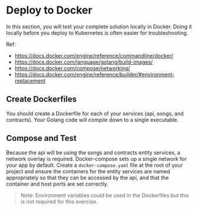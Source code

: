 # Deploy to Docker

In this section, you will test your complete solution locally in Docker. Doing it locally before you deploy to Kubernetes is often easier for troubleshooting.

Ref:

* https://docs.docker.com/engine/reference/commandline/docker/
* https://docs.docker.com/language/golang/build-images/
* https://docs.docker.com/compose/networking/
* https://docs.docker.com/engine/reference/builder/#environment-replacement

## Create Dockerfiles

You should create a Dockerfile for each of your services (api, songs, and contracts). Your Golang code will compile down to a single executable.

## Compose and Test

Because the api will be using the songs and contracts entity services, a network overlay is required. Docker-compose sets up a single network for your app by default. Create a `docker-compose.yaml` file at the root of your project and ensure the containers for the entity services are named appropriately so that they can be accessed by the api, and that the container and host ports are set correctly.

>Note: Environment variables could be used in the Dockerfiles but this is not required for this exercise.
